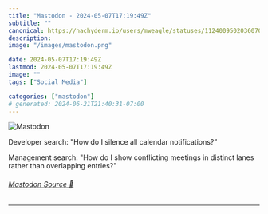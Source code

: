 ```yaml
---
title: "Mastodon - 2024-05-07T17:19:49Z"
subtitle: ""
canonical: https://hachyderm.io/users/mweagle/statuses/112400950203607087
description:
image: "/images/mastodon.png"

date: 2024-05-07T17:19:49Z
lastmod: 2024-05-07T17:19:49Z
image: ""
tags: ["Social Media"]

categories: ["mastodon"]
# generated: 2024-06-21T21:40:31-07:00
---
```

![Mastodon](/images/mastodon.png)

<p>Developer search: &quot;How do I silence all calendar notifications?”</p><p>Management search: &quot;How do I show conflicting meetings in distinct lanes rather than overlapping entries?&quot;</p>


###### [Mastodon Source 🐘](https://hachyderm.io/@mweagle/112400950203607087)

___
